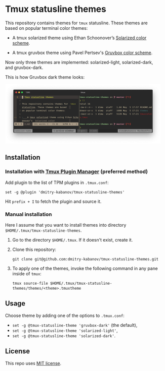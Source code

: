 # Tmux statusline themes

This repository contains themes for `tmux` statusline. These themes are based
on popular terminal color themes:

-   A tmux solarized theme using Ethan Schoonover’s [Solarized color
    scheme](http://ethanschoonover.com/solarized).

-   A tmux gruvbox theme using Pavel Pertsev's [Gruvbox color
    scheme](https://github.com/morhetz/gruvbox-contrib).

Now only three themes are implemented: solarized-light, solarized-dark, and gruvbox-dark.

This is how Gruvbox dark theme looks:

![Appearance of the Gruvbox-dark tmux theme](_assets/gruvbox-dark.png "Appearance of the Gruvbox dark tmux theme")





## Installation

### Installation with [Tmux Plugin Manager](https://github.com/tmux-plugins/tpm) (preferred method)

Add plugin to the list of TPM plugins in `.tmux.conf`:

    set -g @plugin 'dmitry-kabanov/tmux-statusline-themes'

Hit `prefix + I` to fetch the plugin and source it.

### Manual installation

Here I assume that you want to install themes into directory
`$HOME/.tmux/tmux-statusline-themes`.

1.  Go to the directory `$HOME/.tmux`. If it doesn't exist, create it.

2.  Clone this repository:
    
        git clone git@github.com:dmitry-kabanov/tmux-statusline-themes.git

3.  To apply one of the themes, invoke the following command in any pane inside
    of `tmux`:

        tmux source-file $HOME/.tmux/tmux-statusline-themes/themes/<theme>.tmuxtheme


## Usage

Choose theme by adding one of the options to `.tmux.conf`:

- `set -g @tmux-statusline-theme 'gruvbox-dark'` (the default),
- `set -g @tmux-statusline-theme 'solarized-light'`,
- `set -g @tmux-statusline-theme 'solarized-dark'`.


## License

This repo uses [MIT license](LICENSE).

